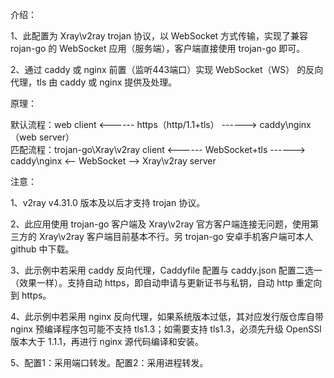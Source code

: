 介绍：

1、此配置为 Xray\v2ray trojan 协议，以 WebSocket 方式传输，实现了兼容 rojan-go 的 WebSocket 应用（服务端），客户端直接使用 trojan-go 即可。

2、通过 caddy 或 nginx 前置（监听443端口）实现 WebSocket（WS） 的反向代理，tls 由 caddy 或 nginx 提供及处理。

原理：

默认流程：web client <------ https（http/1.1+tls） ------> caddy\nginx（web server）  
匹配流程：trojan-go\Xray\v2ray client <------ WebSocket+tls ------> caddy\nginx <-- WebSocket --> Xray\v2ray server

注意：

1、v2ray v4.31.0 版本及以后才支持 trojan 协议。

2、此应用使用 trojan-go 客户端及 Xray\v2ray 官方客户端连接无问题，使用第三方的 Xray\v2ray 客户端目前基本不行。另 trojan-go 安卓手机客户端可本人 github 中下载。

3、此示例中若采用 caddy 反向代理，Caddyfile 配置与 caddy.json 配置二选一（效果一样）。支持自动 https，即自动申请与更新证书与私钥，自动 http 重定向到 https。

4、此示例中若采用 nginx 反向代理，如果系统版本过低，其对应发行版仓库自带 nginx 预编译程序包可能不支持 tls1.3；如需要支持 tls1.3，必须先升级 OpenSSl 版本大于 1.1.1，再进行 nginx 源代码编译和安装。

5、配置1：采用端口转发。配置2：采用进程转发。
